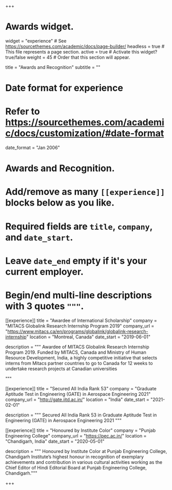 +++
# Awards widget.
widget = "experience"  # See https://sourcethemes.com/academic/docs/page-builder/
headless = true  # This file represents a page section.
active = true  # Activate this widget? true/false
weight = 45  # Order that this section will appear.

title = "Awards and Recognition"
subtitle = ""

# Date format for experience
#   Refer to https://sourcethemes.com/academic/docs/customization/#date-format
date_format = "Jan 2006"

# Awards and Recognition.
#   Add/remove as many `[[experience]]` blocks below as you like.
#   Required fields are `title`, `company`, and `date_start`.
#   Leave `date_end` empty if it's your current employer.
#   Begin/end multi-line descriptions with 3 quotes `"""`.
[[experience]]
  title = "Awardee of International Scholarship"
  company = "MITACS Globalink Research Internship Program 2019"
  company_url = "https://www.mitacs.ca/en/programs/globalink/globalink-research-internship"
  location = "Montreal, Canada"
  date_start = "2019-06-01"
  
  description = """
  Awardee of MITACS Globalink Research Internship Program 2019. Funded by MITACS, Canada and Ministry of Human Resource Development, India, a highly competitive initiative
that selects interns from Mitacs partner countries to go to Canada for 12 weeks to undertake research projects at Canadian universities
  
  """

[[experience]]
  title = "Secured All India Rank 53"
  company = "Graduate Aptitude Test in Engineering (GATE) in Aerospace Engineering 2021"
  company_url = "http://gate.iitd.ac.in/"
  location = "India"
  date_start = "2021-02-01"
  
  description = """
  Secured All India Rank 53 in Graduate Aptitude Test in Engineering (GATE) in Aerospace Engineering 2021
"""

[[experience]]
  title = "Honoured by Institute Color"
  company = "Punjab Engineering College"
  company_url = "https://pec.ac.in/"
  location = "Chandigarh, India"
  date_start = "2020-05-01"
  
  description = """ 
  Honoured by Institute Color at Punjab Engineering College, Chandigarh Institute’s highest honour in recognition of exemplary achievements and contribution in various cultural
activities working as the Chief Editor of Hindi Editorial Board at Punjab Engineering College, Chandigarh."""

+++
